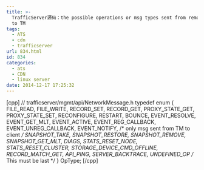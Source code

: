 ```yaml
---
title: >-
  TrafficServer源码：the possible operations or msg types sent from remote client
  to TM
tags:
  - ATS
  - cdn
  - trafficserver
url: 834.html
id: 834
categories:
  - ats
  - CDN
  - linux server
date: 2014-12-17 17:25:32
---
```


\[cpp\] // trafficserver/mgmt/api/NetworkMessage.h typedef enum { FILE\_READ, FILE\_WRITE, RECORD\_SET, RECORD\_GET, PROXY\_STATE\_GET, PROXY\_STATE\_SET, RECONFIGURE, RESTART, BOUNCE, EVENT\_RESOLVE, EVENT\_GET\_MLT, EVENT\_ACTIVE, EVENT\_REG\_CALLBACK, EVENT\_UNREG\_CALLBACK, EVENT\_NOTIFY, /* only msg sent from TM to client */ SNAPSHOT\_TAKE, SNAPSHOT\_RESTORE, SNAPSHOT\_REMOVE, SNAPSHOT\_GET\_MLT, DIAGS, STATS\_RESET\_NODE, STATS\_RESET\_CLUSTER, STORAGE\_DEVICE\_CMD\_OFFLINE, RECORD\_MATCH\_GET, API\_PING, SERVER\_BACKTRACE, UNDEFINED\_OP /* This must be last */ } OpType; \[/cpp\]